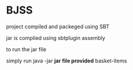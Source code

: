 # BJSS
project compiled and packeged using SBT

jar is complied using sbtplugin assembly

to run the jar file

simply run java -jar **jar file provided** basket-items